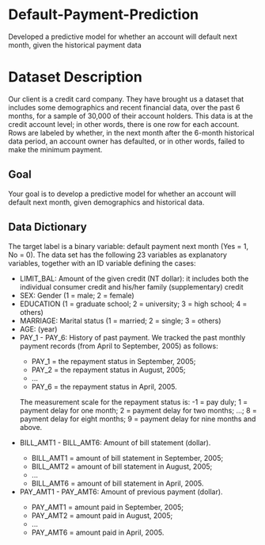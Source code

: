 # Default-Payment-Prediction
Developed a predictive model for whether an account will default next month, given the historical payment data

<!DOCTYPE html>
<html>
  <head>
    <title>Credit Card Default Prediction</title>
  </head>
  <body>
    <h1>Dataset Description</h1>
    <p>Our client is a credit card company. They have brought us a dataset that includes some demographics and recent financial data, over the past 6 months, for a sample of 30,000 of their account holders. This data is at the credit account level; in other words, there is one row for each account. Rows are labeled by whether, in the next month after the 6-month historical data period, an account owner has defaulted, or in other words, failed to make the minimum payment.</p>
    <h2>Goal</h2>
    <p>Your goal is to develop a predictive model for whether an account will default next month, given demographics and historical data.</p>
    <h2>Data Dictionary</h2>
    <p>The target label is a binary variable: default payment next month (Yes = 1, No = 0). The data set has the following 23 variables as explanatory variables, together with an ID variable defining the cases:</p>
    <ul>
      <li>LIMIT_BAL: Amount of the given credit (NT dollar): it includes both the individual consumer credit and his/her family (supplementary) credit</li>
      <li>SEX: Gender (1 = male; 2 = female)</li>
      <li>EDUCATION (1 = graduate school; 2 = university; 3 = high school; 4 = others)</li>
      <li>MARRIAGE: Marital status (1 = married; 2 = single; 3 = others)</li>
      <li>AGE: (year)</li>
      <li>PAY_1 - PAY_6: History of past payment. We tracked the past monthly payment records (from April to September, 2005) as follows:</li>
      <ul>
        <li>PAY_1 = the repayment status in September, 2005;</li>
        <li>PAY_2 = the repayment status in August, 2005;</li>
        <li>...</li>
        <li>PAY_6 = the repayment status in April, 2005.</li>
      </ul>
      <p>The measurement scale for the repayment status is: -1 = pay duly; 1 = payment delay for one month; 2 = payment delay for two months; ...; 8 = payment delay for eight months; 9 = payment delay for nine months and above.</p>
      <li>BILL_AMT1 - BILL_AMT6: Amount of bill statement (dollar).</li>
      <ul>
        <li>BILL_AMT1 = amount of bill statement in September, 2005;</li>
        <li>BILL_AMT2 = amount of bill statement in August, 2005;</li>
        <li>...</li>
        <li>BILL_AMT6 = amount of bill statement in April, 2005.</li>
      </ul>
      <li>PAY_AMT1 - PAY_AMT6: Amount of previous payment (dollar).</li>
      <ul>
        <li>PAY_AMT1 = amount paid in September, 2005;</li>
        <li>PAY_AMT2 = amount paid in August, 2005;</li>
        <li>...</li>
        <li>PAY_AMT6 = amount paid in April, 2005.</li>
      </ul>
    </ul>
  </body>
</html>
